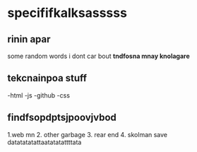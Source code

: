 # specififkalksasssss

## rinin apar
some random words i dont car bout
**tndfosna mnay knolagare**

## tekcnainpoa stuff 

-html
-js
-github
-css

## findfsopdptsjpoovjvbod

1.web mn 
2. other garbage
3. rear end
4. skolman save datatatatattaatatatattttata










































































































































































































































































































































































































































































































